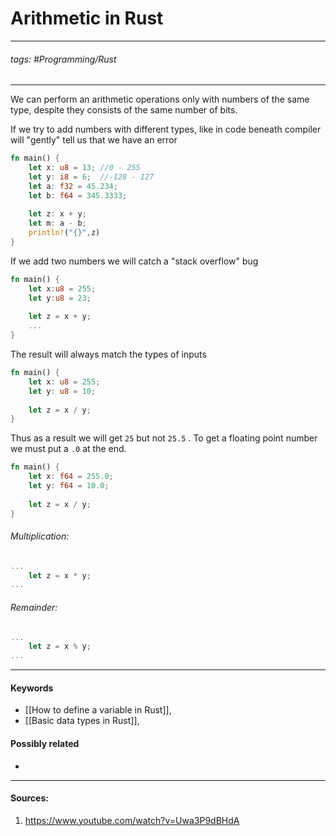 # Arithmetic in Rust
***
###### tags: #Programming/Rust  
***
We can perform an arithmetic operations only with numbers of the same type, despite they consists of the same number of bits.

If we try to add numbers with different types, like in code beneath compiler will "gently" tell us that we have an error
```rust
fn main() {
	let x: u8 = 13; //0 - 255
	let y: i8 = 6;  //-128 - 127
	let a: f32 = 45.234;
	let b: f64 = 345.3333;
	
	let z: x + y;
	let m: a - b;
	println!("{}",z)
}
```
If we add two numbers we will catch a "stack overflow" bug
```rust
fn main() {
	let x:u8 = 255;
	let y:u8 = 23;
	
	let z = x + y;
	...
}
```
The result will always match the types of inputs
```rust
fn main() {
	let x: u8 = 255;
	let y: u8 = 10;
	
	let z = x / y;
}
```
Thus as a result we will get `25` but not `25.5` .
To get a floating point number we must put a `.0` at the end.
```rust
fn main() {
	let x: f64 = 255.0;
	let y: f64 = 10.0;
	
	let z = x / y;
}
```
###### Multiplication:
```rust
...
	let z = x * y;
...
```
###### Remainder:
```rust
...
	let z = x % y;
...
```
***
#### Keywords
- [[How to define a variable in Rust]],
- [[Basic data types in Rust]],
#### Possibly related
- 
***
#### Sources:
1. https://www.youtube.com/watch?v=Uwa3P9dBHdA